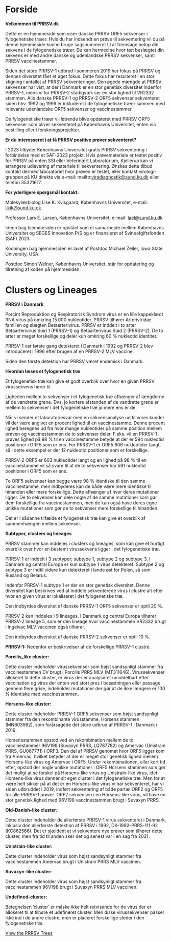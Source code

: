 # Forside

**Velkommen til PRRSV.dk**

Dette er en hjemmeside som viser danske PRRSV ORF5 sekvenser i fylogenetiske træer. Hvis du har indsendt en prøve til sekventering vil du på denne hjemmeside kunne bruge sagsnummeret til at fremsøge netop din sekvens i de fylogenetiske træer. Du kan hermed se hvor tæt beslægtet din sekvens er med andre danske og udenlandske PRRSV sekvenser, samt PRRSV vaccinestammer.

Siden det store PRRSV-1 udbrud i sommeren 2019 har fokus på PRRSV og dennes diversitet fået et øget fokus. Dette fokus har resulteret i en stor stigning i antallet af PRRSV sekventeringer.
Den øgede mængde at PRRSV sekvenser har vist, at der i Danmark er en stor genetisk diversitet indenfor PRRSV-1, mens vi for PRRSV-2 stadigvæk ser en stor lighed til VR2332 stammen.
Alle danske PRRSV-1 og PRRSV-2 ORF5 sekvenser sekventeret siden hhv. 1992 og 1996 er inkluderet i de fylogenetiske træer sammen med relevante udenlandske ORF5 sekvenser og vaccinestammer.

De fylogenetiske træer vil løbende blive opdateret med PRRSV ORF5 sekvenser som bliver sekventeret på Københavns Universitet, enten via bestilling eller i forskningsprojekter.


**Er du interesseret i at få PRRSV positive prøver sekventeret?**

I 2023 tilbyder Københavns Universitet gratis PRRSV sekventering i forbindelse med et SAF-2023 projekt. Hvis prøvemateriale er testet positiv for PRRSV på enten SSI eller Veterinært Laboratorium, Kjellerup kan vi arrangere udlevering af materiale til sekventering. Ønskes dette tilbud kontakt dermed laboratoriet hvor prøven er testet, eller kontakt virologi-gruppen på KU direkte via e-mail: mailto:viradiagnostik@sund.ku.dk eller telefon 35321617.


**For yderligere spørgsmål kontakt:**

Molekylærbiolog Lise K. Kvisgaard, Københavns Universitet, e-mail: likik@sund.ku.dk

Professor Lars E. Larsen, Københavns Universitet, e-mail: lael@sund.ku.dk


Ideen bag hjemmesiden er opstået som et samarbejde mellem Københavns Universitet og SEGES Innovation P/S og er finansieret af Svineafgiftsfonden (SAF) 2023.


Kodningen bag hjemmesiden er lavet af Postdoc Michael Zeller, Iowa State University, USA.

Postdoc Simon Welner, Københavns Universitet, står for opdatering og tilretning af koden på hjemmesiden.


# Clusters og Lineages

**PRRSV i Danmark**

Porcint Reproduktion og Respiratorisk Syndrom virus er en lille kappeklædt RNA virus på omkring 15.000 nukleotider. 
PRRSV tilhører Arteriviridae familien og slægten Betaarterivirus. PRRSV er inddelt i to arter Betaarterivirus Suid 1 (PRRSV-1) og Betaarterivirus Suid 2 (PRRSV-2). De to arter er meget forskellige og deler kun omkring 60 % nukleotid identitet.

PRRSV-1 var første gang detekteret i Danmark i 1992 og PRRSV-2 blev introduceret i 1996 efter brugen af en PRRSV-2 MLV vaccine.

Siden den første detektion har PRRSV været endemisk i Danmark.

**Hvordan læses et fylogenetisk træ**

Et fylogenetisk træ kan give et godt overblik over hvor en given PRRSV virussekvens hører til.

Ligheden mellem to sekvenser i et fylogenetisk træ afhænger af længderne af de vandrette grene. Dvs. jo kortere afstanden af de vandrette grene er mellem to sekvenser i det fylogenetiske træ jo mere ens er de.

Når vi sender et laboratoriesvar med en sekvensanalyse ud til vores kunder vil der være angivet en procent lighed til en vaccinestamme. Denne procent lighed beregnes ud fra hvor mange nukleotider på samme position mellem prøven og vaccinestammen de to sekvenser deler. F.eks. vil en PRRSV-1 prøves lighed på 98 % til en vaccinestamme betyde at der er 594 nukleotid positioner i ORF5 som er ens. For PRRSV-1 er ORF5 606 nukleotider langt, så i dette eksempel er der 12 nukleotid positioner som er forskellige.

PRRSV-2 ORF5 er 603 nukleotider langt og en lighed på 98 % til en vaccinestamme vil så svare til at de to sekvenser har 591 nukleotid positioner i ORF5 som er ens.

To ORF5 sekvenser kan begge være 98 % identiske til den samme vaccinestamme, men indbyderes kan de både være mere identiske til hinanden eller mere forskellige. Dette afhænger af hvor deres mutationer ligger. De to sekvenser kan dele nogle af de samme mutationer som gør dem forskellige fra vaccinestammen, men de kan også have deres egne unikke mutationer som gør de to sekvenser mere forskellige til hinanden.

Det er i sådanne tilfælde et fylogenetisk træ kan give et overblik af sammenhængen mellem sekvenser.


**Subtyper, clusters og lineages** 

PRRSV stammer kan inddeles i clusters og lineages, som kan give et hurtigt overblik over hvor en bestemt virussekvens ligger i det fylogenetiske træ.

PRRSV-1 er inddelt i 3 subtyper; subtype 1, subtype 2 og subtype 3. I Danmark og central Europa er kun subtype 1 virus detekteret. Subtype 2 og subtype 3 er indtil videre kun detekteret i lande øst for Polen, så som Rusland og Belarus.

Indenfor PRRSV-1 subtype 1 er der en stor genetisk diversitet. Denne diversitet kan beskrives ved at inddele sekventerede virus i clustre alt efter hvor en given virus er lokaliseret i det fylogenetiske træ.

Den indbyrdes diversitet af danske PRRSV-1 ORF5 sekvenser er optil 20 %.

PRRSV-2 kan inddeles i 9 lineages. I Danmark og central Europa tilhører PRRSV-2 lineage 5, som er den lineage hvor vaccinestammen VR2332 brugt i Ingelvac MLV vaccinen også tilhører.

Den indbyrdes diversitet af danske PRRSV-2 sekvenser er optil 10 %.


**PRRSV-1:**
Nedenfor er beskrivelser af de forskellige PRRSV-1 clustre.

**Porcilis_like cluster:**

Dette cluster indeholder virussekvenser som højst sandsynligt stammer fra vaccinestammen DV brugt i Porcilis PRRS MLV (MT311646). Virussekvenser allokeret til dette cluster, er virus der er analyseret umiddelbart efter vaccination og virus der enten ved stort pres i besætningen eller passage gennem flere grise, indeholder mutationer der gør at de ikke længere er 100 % identiske med vaccinestammen.

**Horsens-like cluster:**

Dette cluster indeholder PRRSV-1 ORF5 sekvenser som højst sandsynligt stammer fra den rekombinante virusstamme, Horsens stammen (MN603982), som forårsagede det store udbrud af PRRSV-1 i Danmark i 2019.

Horsensstammen opstod ved en rekombination mellem de to vaccinestammer 96V198 (Suvaxyn PRRS, LQ787782) og Amervac (Unistrain PRRS, GU067771) i ORF3. Den del af PRRSV genomet hvor ORF5 ligger kom fra Amervac, hvilket betyder at der er meget stor genetisk lighed mellem Horsens-like virus og Amervac i ORF5. Under rekombinationen, eller kort tid efter, opstod der nogle unikke mutationer i ORF5 Horsens stammen som gør det muligt at se forskel på Horsens-like virus og Unistrain-like virus, idet Horsens-like virus danner sit eget cluster i det fylogenetiske træ. Men for at være helt sikker på at det er en Horsens-like virus vi har sekventeret, har vi siden udbruddet i 2019, indført sekventering af både partiel ORF2 og ORF5 for alle PRRSV-1 prøver. ORF2 sekvensen i en Horsens-like virus, vil have en stor genetisk lighed med 96V198 vaccinestammen brugt i Suvaxyn PRRS.

**Old-Danish-like cluster:**

Dette cluster indeholder de allerførste PRRSV-1 virus sekventeret i Danmark, inklusiv den allerførste detektion af PRRSV i 1992, DK-1992-PRRS-111-92 (KC862566). Det er sjældent at vi sekventere nye prøver som tilhører dette cluster, men fra tid til anden sker det og senest var i en sag fra 2021.

**Unistrain-like cluster:**

Dette cluster indeholder virus som højst sandsynligt stammer fra vaccinestammen Amervac brugt i Unistrain PRRS MLV vaccinen.

**Suvaxyn-like cluster:**

Dette cluster indeholder virus som højst sandsynligt stammer fra vaccinestammen 96V198 brugt i Suvaxyn PRRS MLV vaccinen.

**Undefined-cluster:**

Betegnelsen ’cluster’ er måske ikke helt retvisende for de virus der er allokeret til at tilhøre et udefineret cluster. Men disse virussekvenser passer ikke ind i de andre clustre, men er placeret forskellige steder i den fylogenetiske træ.



[View the PRRSV Trees](https://prrsv.dk/search_tree.html)
